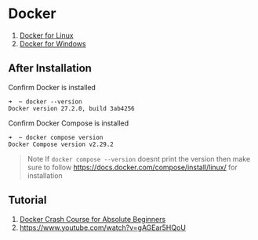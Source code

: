 # Docker

1. [Docker for Linux](linux/README.md)
2. [Docker for Windows](windows/README.md)


## After Installation

Confirm Docker is installed

```
➜  ~ docker --version
Docker version 27.2.0, build 3ab4256
```

Confirm Docker Compose is installed

```
➜  ~ docker compose version
Docker Compose version v2.29.2
```


> Note
> If `docker compose --version` doesnt print the version then make sure to follow https://docs.docker.com/compose/install/linux/ for installation


## Tutorial

1. [Docker Crash Course for Absolute Beginners](https://youtu.be/pg19Z8LL06w?si=1JRn5hFW7P4zV-gA)
2. https://www.youtube.com/watch?v=gAGEar5HQoU
